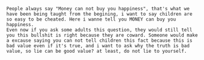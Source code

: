 	People always say "Money can not buy you happiness", that's what we have been being taught from the begining, i want to say children are so easy to be cheated. Here i wanne tell you MONEY can buy you happiness.
	Even now if you ask some adults this question, they would still tell you this bullshit is right because they are coward. Someone would make a excause saying you can not tell children this fact because this is bad value even if it's true, and i want to ask why the truth is bad value, so lie can be good value? at least, do not lie to yourself.